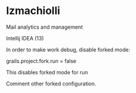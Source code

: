 Izmachiolli
===========

Mail analytics and management


Intellij IDEA (13)

In order to make work debug, disable forked mode:

grails.project.fork.run = false

This disables forked mode for run

Comment other forked configuration.